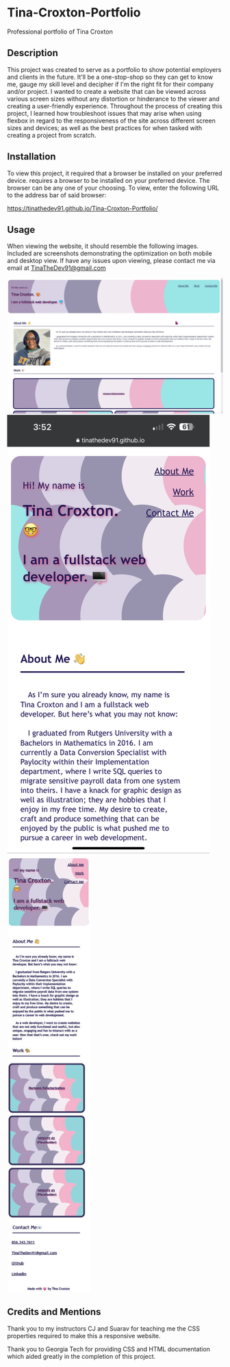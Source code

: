 # Tina-Croxton-Portfolio
Professional portfolio of Tina Croxton

## Description

This project was created to serve as a portfolio to show potential employers and clients in the future. It'll be a one-stop-shop so they can get to know me, gauge my skill level and decipher if I'm the right fit for their company and/or project. I wanted to create a website that can be viewed across various screen sizes without any distortion or hinderance to the viewer and creating a user-friendly experience. Throughout the process of creating this project, I learned how troubleshoot issues that may arise when using flexbox in regard to the responsiveness of the site across different screen sizes and devices; as well as the best practices for when tasked with creating a project from scratch.

## Installation

To view this project, it required that a browser be installed on your preferred device. requires a browser to be installed on your preferred device. The browser can be any one of your choosing. To view, enter the following URL to the address bar of said browser:

https://tinathedev91.github.io/Tina-Croxton-Portfolio/

## Usage

When viewing the website, it should resemble the following images. Included are screenshots demonstrating the optimization on both mobile and desktop view. If have any issues upon viewing, please contact me via email at TinaTheDev91@gmail.com

   
![screenshot-desktop](./assets/Screenshot%20Desktop.jpg)
![screenshot-mobile](./assets/Screenshot%20Mobile%20View.PNG)
![screenshot-mobile-full](./assets/Mobile%20Full%20View.jpg)
   

## Credits and Mentions

Thank you to my instructors CJ and Suarav for teaching me the CSS properties required to make this a responsive website. 

Thank you to Georgia Tech for providing CSS and HTML documentation which aided greatly in the completion of this project.